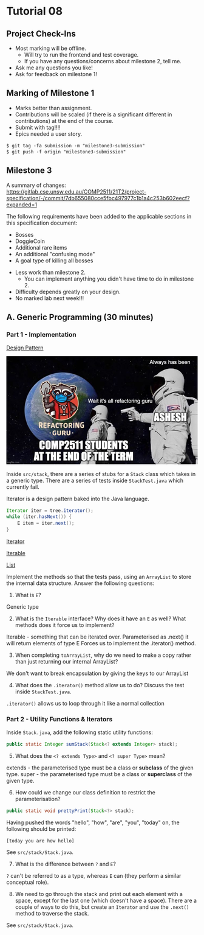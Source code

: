 # Tutorial 08

## Project Check-Ins
- Most marking will be offline.
    - Will try to run the frontend and test coverage.
    - If you have any questions/concerns about milestone 2, tell me.
- Ask me any questions you like!
- Ask for feedback on milestone 1!


## Marking of Milestone 1
- Marks better than assignment.
- Contributions will be scaled (if there is a significant different in contributions) at the end of the course.
- Submit with tag!!!!
- Epics needed a user story.

```
$ git tag -fa submission -m "milestone3-submission"
$ git push -f origin "milestone3-submission"
```


## Milestone 3

A summary of changes:
https://gitlab.cse.unsw.edu.au/COMP2511/21T2/project-specification/-/commit/7db655080cce5fbc497977c1b1a4c253b602eecf?expanded=1

The following requirements have been added to the applicable sections in this specification document:
* Bosses
* DoggieCoin
* Additional rare items
* An additional "confusing mode"
* A goal type of killing all bosses

- Less work than milestone 2.
    - You can implement anything you didn't have time to do in milestone 2.
- Difficulty depends greatly on your design.
- No marked lab next week!!!


## A. Generic Programming (30 minutes)

### Part 1 - Implementation


[Design Pattern](https://refactoring.guru/design-patterns/iterator)

![Meme](refactoring_guru.jpg)

Inside `src/stack`, there are a series of stubs for a `Stack` class which takes in a generic type. There are a series of tests inside `StackTest.java` which currently fail. 

Iterator is a design pattern baked into the Java language.

```java
Iterator iter = tree.iterator();
while (iter.hasNext()) {
    E item = iter.next();
}
```

[Iterator](https://docs.oracle.com/en/java/javase/11/docs/api/java.base/java/util/Iterator.html)

[Iterable](https://docs.oracle.com/en/java/javase/11/docs/api/java.base/java/lang/Iterable.html)

[List](https://docs.oracle.com/en/java/javase/11/docs/api/java.base/java/util/List.html)

Implement the methods so that the tests pass, using an `ArrayList` to store the internal data structure. Answer the following questions:

1. What is `E`? 

Generic type


2. What is the `Iterable` interface? Why does it have an `E` as well? What methods does it force us to implement?

Iterable - something that can be iterated over.
Parameterised as .next() it will return elements of type E
Forces us to implement the .iterator() method.


3. When completing `toArrayList`, why do we need to make a copy rather than just returning our internal ArrayList?

We don't want to break encapsulation by giving the keys to our ArrayList


4. What does the `.iterator()` method allow us to do? Discuss the test inside `StackTest.java`.

`.iterator()` allows us to loop through it like a normal collection


### Part 2 - Utility Functions & Iterators

Inside `Stack.java`, add the following static utility functions:

```java
public static Integer sumStack(Stack<? extends Integer> stack);
```

5. What does the `<? extends Type>` and `<? super Type>` mean?

extends - the parameterised type must be a class or **subclass** of the given type.
super - the parameterised type must be a class or **superclass** of the given type.


6. How could we change our class definition to restrict the parameterisation?

```java
public static void prettyPrint(Stack<?> stack);
```

Having pushed the words "hello", "how", "are", "you", "today" on, the following should be printed:

```
[today you are how hello]
```

See `src/stack/Stack.java`.

7. What is the difference between `?` and `E`?

`?` can't be referred to as a type, whereas `E` can (they perform a similar conceptual role).

8. We need to go through the stack and print out each element with a space, except for the last one (which doesn't have a space). There are a couple of ways to do this, but create an `Iterator` and use the `.next()` method to traverse the stack.

See `src/stack/Stack.java`.
